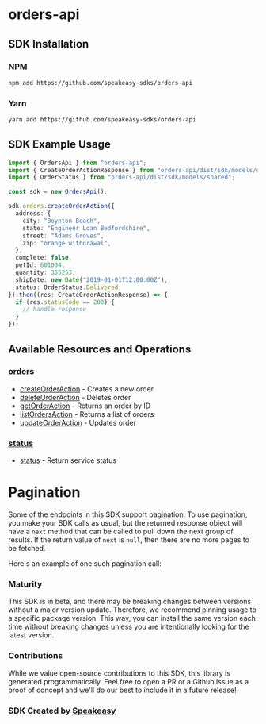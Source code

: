 # orders-api

<!-- Start SDK Installation -->
## SDK Installation

### NPM

```bash
npm add https://github.com/speakeasy-sdks/orders-api
```

### Yarn

```bash
yarn add https://github.com/speakeasy-sdks/orders-api
```
<!-- End SDK Installation -->

## SDK Example Usage
<!-- Start SDK Example Usage -->
```typescript
import { OrdersApi } from "orders-api";
import { CreateOrderActionResponse } from "orders-api/dist/sdk/models/operations";
import { OrderStatus } from "orders-api/dist/sdk/models/shared";

const sdk = new OrdersApi();

sdk.orders.createOrderAction({
  address: {
    city: "Boynton Beach",
    state: "Engineer Loan Bedfordshire",
    street: "Adams Groves",
    zip: "orange withdrawal",
  },
  complete: false,
  petId: 601004,
  quantity: 355253,
  shipDate: new Date("2019-01-01T12:00:00Z"),
  status: OrderStatus.Delivered,
}).then((res: CreateOrderActionResponse) => {
  if (res.statusCode == 200) {
    // handle response
  }
});
```
<!-- End SDK Example Usage -->

<!-- Start SDK Available Operations -->
## Available Resources and Operations


### [orders](docs/sdks/orders/README.md)

* [createOrderAction](docs/sdks/orders/README.md#createorderaction) - Creates a new order
* [deleteOrderAction](docs/sdks/orders/README.md#deleteorderaction) - Deletes order
* [getOrderAction](docs/sdks/orders/README.md#getorderaction) - Returns an order by ID
* [listOrdersAction](docs/sdks/orders/README.md#listordersaction) - Returns a list of orders
* [updateOrderAction](docs/sdks/orders/README.md#updateorderaction) - Updates order

### [status](docs/sdks/status/README.md)

* [status](docs/sdks/status/README.md#status) - Return service status
<!-- End SDK Available Operations -->



<!-- Start Dev Containers -->

<!-- End Dev Containers -->



<!-- Start Pagination -->
# Pagination

Some of the endpoints in this SDK support pagination. To use pagination, you make your SDK calls as usual, but the
returned response object will have a `next` method that can be called to pull down the next group of results. If the
return value of `next` is `null`, then there are no more pages to be fetched.

Here's an example of one such pagination call:
<!-- End Pagination -->

<!-- Placeholder for Future Speakeasy SDK Sections -->



### Maturity

This SDK is in beta, and there may be breaking changes between versions without a major version update. Therefore, we recommend pinning usage
to a specific package version. This way, you can install the same version each time without breaking changes unless you are intentionally
looking for the latest version.

### Contributions

While we value open-source contributions to this SDK, this library is generated programmatically.
Feel free to open a PR or a Github issue as a proof of concept and we'll do our best to include it in a future release!

### SDK Created by [Speakeasy](https://docs.speakeasyapi.dev/docs/using-speakeasy/client-sdks)
